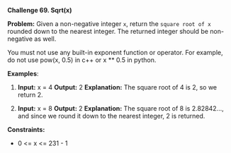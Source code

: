 **Challenge 69. Sqrt(x)**

**Problem:** Given a non-negative integer `x`, return the `square root of x` rounded down to the nearest integer. The returned integer should be non-negative as well.

You must not use any built-in exponent function or operator. For example, do not use pow(x, 0.5) in c++ or x ** 0.5 in python.
 
**Examples**:

1. **Input:** x = 4
			**Output:** 2
   **Explanation:** The square root of 4 is 2, so we return 2.

3. **Input:** x = 8
   **Output:** 2
   **Explanation:** The square root of 8 is 2.82842..., and since we round it down to the nearest integer, 2 is returned.
 

**Constraints:**

- 0 <= x <= 231 - 1
